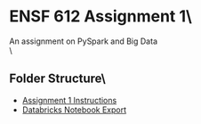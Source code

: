 # ENSF 612 Assignment 1\
An assignment on PySpark and Big Data\
\
## Folder Structure\
- [Assignment 1 Instructions](https://github.com/StevenD24/ENSF-612-Assignment-1/blob/main/A1%20W2023.pdf)
- [Databricks Notebook Export](https://github.com/StevenD24/ENSF-612-Assignment-1/blob/main/ENSF%20612%20-%20Assign%201.ipynb)
